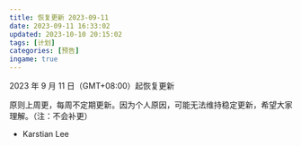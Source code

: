 ```yaml
---
title: 恢复更新 2023-09-11
date: 2023-09-11 16:33:02
updated: 2023-10-10 20:15:02
tags: [计划]
categories: [预告]
ingame: true
---
```


2023 年 9 月 11 日（GMT+08:00）起恢复更新

原则上周更，每周不定期更新。因为个人原因，可能无法维持稳定更新，希望大家理解。（注：不会补更）

<!-- DESC_END -->

- Karstian Lee
